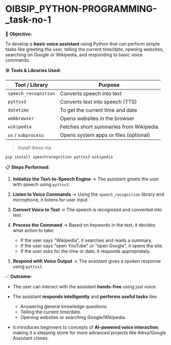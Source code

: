 # OIBSIP_PYTHON-PROGRAMMING-_task-no-1


 🎯 **Objective:**

To develop a **basic voice assistant** using Python that can perform simple tasks like greeting the user, telling the current time/date, opening websites, searching on Google or Wikipedia, and responding to basic voice commands.

 🛠️ **Tools & Libraries Used:**

| Tool / Library       | Purpose                                |
| -------------------- | -------------------------------------- |
| `speech_recognition` | Converts speech into text              |
| `pyttsx3`            | Converts text into speech (TTS)        |
| `datetime`           | To get the current time and date       |
| `webbrowser`         | Opens websites in the browser          |
| `wikipedia`          | Fetches short summaries from Wikipedia |
| `os` / `subprocess`  | Opens system apps or files (optional)  |

> Install these via:

```bash
pip install speechrecognition pyttsx3 wikipedia
```
 📋 **Steps Performed:**

1. **Initialize the Text-to-Speech Engine**
   → The assistant greets the user with speech using `pyttsx3`.

2. **Listen to Voice Commands**
   → Using the `speech_recognition` library and microphone, it listens for user input.

3. **Convert Voice to Text**
   → The speech is recognized and converted into text.

4. **Process the Command**
   → Based on keywords in the text, it decides what action to take:

   * If the user says "Wikipedia", it searches and reads a summary.
   * If the user says "open YouTube" or "open Google", it opens the site.
   * If the user asks for the time or date, it responds appropriately.

5. **Respond with Voice Output**
   → The assistant gives a spoken response using `pyttsx3`.

 ✅ **Outcome:**

* The user can interact with the assistant **hands-free** using just voice.
* The assistant **responds intelligently** and **performs useful tasks** like:

  * Answering general knowledge questions.
  * Telling the current time/date.
  * Opening websites or searching Google/Wikipedia.
* It introduces beginners to concepts of **AI-powered voice interaction**, making it a stepping stone for more advanced projects like Alexa/Google Assistant clones.
